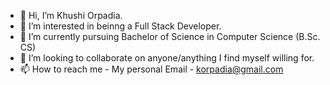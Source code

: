 - 👋 Hi, I’m Khushi Orpadia.
- 👀 I’m interested in beinng a Full Stack Developer.
- 🌱 I’m currently pursuing Bachelor of Science in Computer Science (B.Sc. CS)
- 💞️ I’m looking to collaborate on anyone/anything I find myself willing for.
- 📫 How to reach me - My personal Email - korpadia@gmail.com


<!---
practice-ai/practice-ai is a ✨ special ✨ repository because its `README.md` (this file) appears on your GitHub profile.
You can click the Preview link to take a look at your changes.
--->
